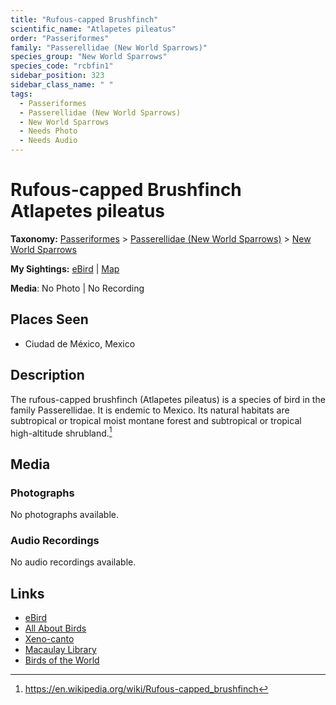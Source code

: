 ```yaml
---
title: "Rufous-capped Brushfinch"
scientific_name: "Atlapetes pileatus"
order: "Passeriformes"
family: "Passerellidae (New World Sparrows)"
species_group: "New World Sparrows"
species_code: "rcbfin1"
sidebar_position: 323
sidebar_class_name: " "
tags: 
  - Passeriformes
  - Passerellidae (New World Sparrows)
  - New World Sparrows
  - Needs Photo
  - Needs Audio
---
```


# Rufous-capped Brushfinch <span className='sci_name'>Atlapetes pileatus</span>

**Taxonomy:** [Passeriformes](/tags/passeriformes) > [Passerellidae (New World Sparrows)](/tags/passerellidae-new-world-sparrows) > [New World Sparrows](/tags/new-world-sparrows)

**My Sightings:** [eBird](https://ebird.org/lifelist?r=world&time=life&spp=rcbfin1) | [Map](/map?species_code=rcbfin1)

**Media**: No Photo | No Recording

## Places Seen

* Ciudad de México, Mexico

## Description
The rufous-capped brushfinch (Atlapetes pileatus) is a species of bird in the family Passerellidae. It is endemic to Mexico.
Its natural habitats are subtropical or tropical moist montane forest and subtropical or tropical high-altitude shrubland.[^1]

[^1]: https://en.wikipedia.org/wiki/Rufous-capped_brushfinch

## Media
### Photographs
No photographs available.

### Audio Recordings
No audio recordings available.

## Links
* [eBird](https://ebird.org/species/rcbfin1) 
* [All About Birds](https://www.allaboutbirds.org/guide/rcbfin1) 
* [Xeno-canto](https://www.xeno-canto.org/species/atlapetes-pileatus) 
* [Macaulay Library](https://search.macaulaylibrary.org/catalog?taxonCode=rcbfin1&sort=rating_rank_desc)
* [Birds of the World](https://birdsoftheworld.org/bow/species/rcbfin1)
